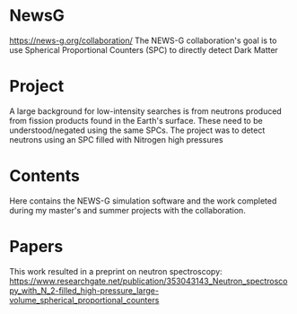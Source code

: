 # NewsG
https://news-g.org/collaboration/
The NEWS-G collaboration's goal is to use Spherical Proportional Counters (SPC) to directly detect Dark Matter

# Project
A large background for low-intensity searches is from neutrons produced from fission products found in the Earth's surface. These need to be understood/negated using the same SPCs.
The project was to detect neutrons using an SPC filled with Nitrogen high pressures 

# Contents
Here contains the NEWS-G simulation software and the work completed during my master's and summer projects with the collaboration. 

# Papers
This work resulted in a preprint on neutron spectroscopy: https://www.researchgate.net/publication/353043143_Neutron_spectroscopy_with_N_2-filled_high-pressure_large-volume_spherical_proportional_counters
